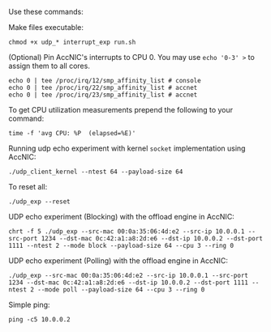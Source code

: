 Use these commands:

Make files executable:
```shell
chmod +x udp_* interrupt_exp run.sh
```

(Optional) Pin AccNIC's interrupts to CPU 0. You may use `echo '0-3' >` to assign them to all cores.
```shell
echo 0 | tee /proc/irq/12/smp_affinity_list # console
echo 0 | tee /proc/irq/22/smp_affinity_list # accnet
echo 0 | tee /proc/irq/23/smp_affinity_list # accnet
```

To get CPU utilization measurements prepend the following to your command:
```shell
time -f 'avg CPU: %P  (elapsed=%E)' 
```

Running udp echo experiment with kernel `socket` implementation using AccNIC:
```shell
./udp_client_kernel --ntest 64 --payload-size 64
```

To reset all:
```shell
./udp_exp --reset
```

UDP echo experiment (Blocking) with the offload engine in AccNIC:
```shell
chrt -f 5 ./udp_exp --src-mac 00:0a:35:06:4d:e2 --src-ip 10.0.0.1 --src-port 1234 --dst-mac 0c:42:a1:a8:2d:e6 --dst-ip 10.0.0.2 --dst-port 1111 --ntest 2 --mode block --payload-size 64 --cpu 3 --ring 0
```

UDP echo experiment (Polling) with the offload engine in AccNIC:
```shell
./udp_exp --src-mac 00:0a:35:06:4d:e2 --src-ip 10.0.0.1 --src-port 1234 --dst-mac 0c:42:a1:a8:2d:e6 --dst-ip 10.0.0.2 --dst-port 1111 --ntest 2 --mode poll --payload-size 64 --cpu 3 --ring 0
```

Simple ping:
```shell
ping -c5 10.0.0.2 
```
